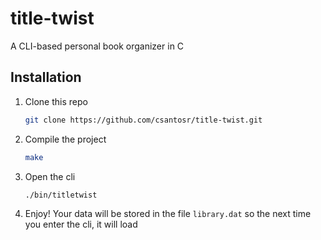 # title-twist
A CLI-based personal book organizer in C

## Installation

1. Clone this repo
    ```bash
    git clone https://github.com/csantosr/title-twist.git
    ```
1. Compile the project
    ```bash
    make
    ```
1. Open the cli
    ```bash
    ./bin/titletwist
    ```
1. Enjoy! Your data will be stored in the file `library.dat` so the next time you enter the cli, it will load